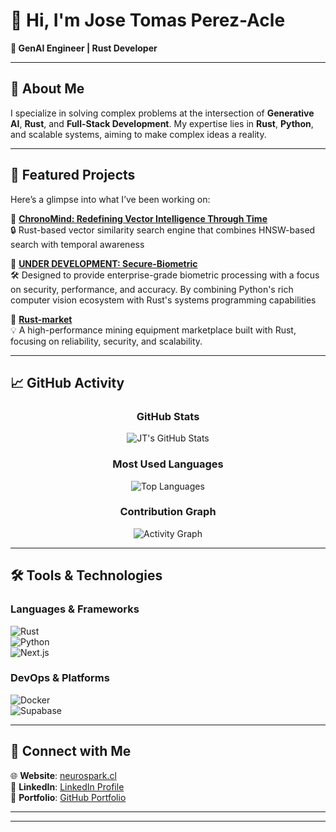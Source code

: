 # 👋 Hi, I'm Jose Tomas Perez-Acle  

**🌟 GenAI Engineer | Rust Developer**   

---

## 🚀 About Me  
I specialize in solving complex problems at the intersection of **Generative AI**, **Rust**, and **Full-Stack Development**. My expertise lies in **Rust**, **Python**, and scalable systems, aiming to make complex ideas a reality.  

---

## 🌌 Featured Projects  
Here’s a glimpse into what I’ve been working on:  

🎯 **[ChronoMind: Redefining Vector Intelligence Through Time](https://github.com/JtPerez-Acle/chrono-mind)**  
🔒 Rust-based vector similarity search engine that combines HNSW-based search with temporal awareness  

🎯 **[UNDER DEVELOPMENT: Secure-Biometric](https://github.com/JtPerez-Acle/secure-biometric)**  
🛠️ Designed to provide enterprise-grade biometric processing with a focus on security, performance, and accuracy. By combining Python's rich computer vision ecosystem with Rust's systems programming capabilities 

🎯 **[Rust-market](https://github.com/JtPerez-Acle/rust_market)**  
💡 A high-performance mining equipment marketplace built with Rust, focusing on reliability, security, and scalability. 

---

## 📈 GitHub Activity

<div align="center">

### GitHub Stats
![JT's GitHub Stats](https://github-readme-stats.vercel.app/api?username=JtPerez-Acle&show_icons=true&hide_rank=true&theme=dark)

### Most Used Languages
![Top Languages](https://github-readme-stats.vercel.app/api/top-langs/?username=JtPerez-Acle&layout=pie&theme=dark)

### Contribution Graph
![Activity Graph](https://github-readme-activity-graph.vercel.app/graph?username=JtPerez-Acle&theme=react-dark)

</div>

---

## 🛠️ Tools & Technologies  

### **Languages & Frameworks**  
![Rust](https://img.shields.io/badge/-Rust-000?&logo=rust&logoColor=white)  
![Python](https://img.shields.io/badge/-Python-000?&logo=python&logoColor=yellow)  
![Next.js](https://img.shields.io/badge/-Next.js-000?&logo=next.js&logoColor=white)   

### **DevOps & Platforms**  
![Docker](https://img.shields.io/badge/-Docker-000?&logo=docker&logoColor=white)  
![Supabase](https://img.shields.io/badge/-Supabase-000?&logo=supabase&logoColor=green)  

---

## 🔗 Connect with Me  
🌐 **Website**: [neurospark.cl](https://neurospark.cl)  
💼 **LinkedIn**: [LinkedIn Profile](https://www.linkedin.com/in/jose-tomas-perez-acle-833a761b9/)  
📂 **Portfolio**: [GitHub Portfolio](https://github.com/JtPerez-Acle)  

---

****
